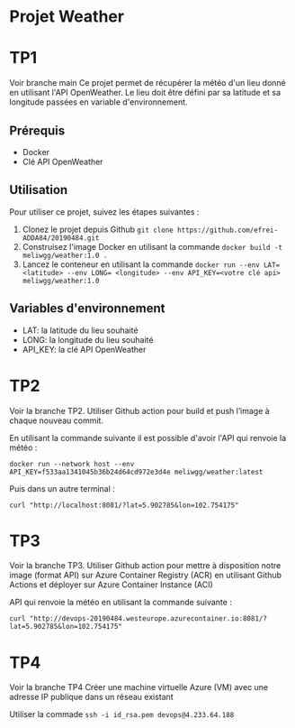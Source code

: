 # Projet Weather

# TP1

Voir branche main
Ce projet permet de récupérer la météo d'un lieu donné en utilisant l'API OpenWeather. Le lieu doit être défini par sa latitude et sa longitude passées en variable d'environnement.

## Prérequis

- Docker
- Clé API OpenWeather

## Utilisation

Pour utiliser ce projet, suivez les étapes suivantes :

1. Clonez le projet depuis Github
`git clone https://github.com/efrei-ADDA84/20190484.git`
2. Construisez l'image Docker en utilisant la commande 
`docker build -t meliwgg/weather:1.0 .`
3. Lancez le conteneur en utilisant la commande 
`docker run --env LAT= <latitude> --env LONG= <longitude> --env API_KEY=<votre clé api> meliwgg/weather:1.0  `

## Variables d'environnement

- LAT: la latitude du lieu souhaité
- LONG: la longitude du lieu souhaité
- API_KEY: la clé API OpenWeather

# TP2

Voir la branche TP2.
Utiliser Github action pour build et push l’image à chaque nouveau commit.

En utilisant la commande suivante il est possible d'avoir l'API qui renvoie la météo :

` docker run --network host --env API_KEY=f533aa1341045b36b24d64cd972e3d4e meliwgg/weather:latest ` 

Puis dans un autre terminal : 

` curl "http://localhost:8081/?lat=5.902785&lon=102.754175" `


# TP3

Voir la branche TP3.
Utiliser Github action pour mettre à disposition notre image (format API) sur Azure Container Registry (ACR) en utilisant Github Actions et déployer sur Azure Container Instance (ACI)

API qui renvoie la météo en utilisant la commande suivante :

` curl "http://devops-20190484.westeurope.azurecontainer.io:8081/?lat=5.902785&lon=102.754175" `

# TP4

Voir la branche TP4
Créer une machine virtuelle Azure (VM) avec une adresse IP publique dans un réseau existant

Utiliser la commade ` ssh -i id_rsa.pem devops@4.233.64.188 `
